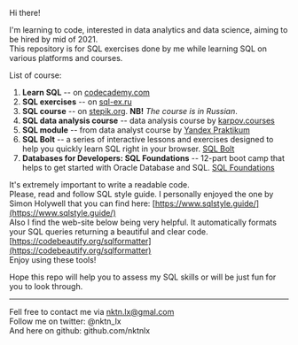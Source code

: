 Hi there!


I'm learning to code, interested in data analytics and data science, aiming to be hired by mid of 2021.  
This repository is for SQL exercises done by me while learning SQL on various platforms and courses.  

List of course:
1. **Learn SQL** -- on [codecademy.com](https://www.codecademy.com/learn/learn-sql)   
2. **SQL exercises** -- on [sql-ex.ru](https://www.sql-ex.ru/?Lang=1)    
3. **SQL course** -- on [stepik.org](https://stepik.org/course/63054/syllabus). **NB!** *The course is in Russian*.
4. **SQL data analysis course** -- data analysis course by [karpov.courses](https://karpov.courses/)
5. **SQL module** -- from data analyst course by [Yandex Praktikum](https://praktikum.yandex.ru/data-analyst/)
6. **SQL Bolt** -- a series of interactive lessons and exercises designed to help you quickly learn SQL right in your browser. [SQL Bolt](https://sqlbolt.com/)  
7. **Databases for Developers: SQL Foundations** -- 12-part boot camp that helps to get started with Oracle Database and SQL. [SQL Foundations](https://devgym.oracle.com/pls/apex/dg/class/databases-for-developers-foundations.html)  



It's extremely important to write a readable code.  
Please, read and follow SQL style guide. I personally enjoyed the one by Simon Holywell that you can find here: [https://www.sqlstyle.guide/](https://www.sqlstyle.guide/)   
Also I find the web-site below being very helpful. It automatically formats your SQL queries returning a beautiful and clear code. [https://codebeautify.org/sqlformatter](https://codebeautify.org/sqlformatter)  
Enjoy using these tools!    


Hope this repo will help you to assess my SQL skills or will be just fun for you to look through.    



--------------------------------------------
Fell free to contact me via nktn.lx@gmal.com  
Follow me on twitter: @nktn_lx  
And here on github: github.com/nktnlx  